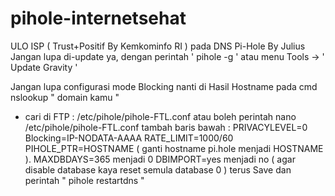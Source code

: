 # pihole-internetsehat
ULO ISP  ( Trust+Positif By Kemkominfo RI ) pada DNS Pi-Hole By Julius
Jangan lupa di-update ya, dengan perintah ' pihole -g ' atau menu Tools -> ' Update Gravity '

Jangan lupa configurasi mode Blocking nanti di Hasil Hostname pada cmd nslookup " domain kamu "
- cari di FTP : /etc/pihole/pihole-FTL.conf atau boleh perintah  nano /etc/pihole/pihole-FTL.conf
  tambah baris bawah : 
  PRIVACYLEVEL=0
  Blocking=IP-NODATA-AAAA
  RATE_LIMIT=1000/60
  PIHOLE_PTR=HOSTNAME ( ganti hostname pi.hole menjadi HOSTNAME ).
  MAXDBDAYS=365 menjadi 0
  DBIMPORT=yes menjadi no ( agar disable database kaya reset semula database 0 )
terus Save dan perintah " pihole restartdns "
